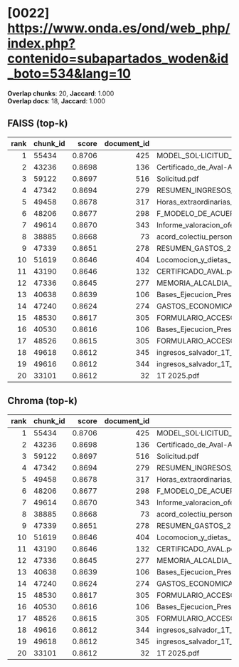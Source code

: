# [0022] https://www.onda.es/ond/web_php/index.php?contenido=subapartados_woden&id_boto=534&lang=10

**Overlap chunks**: 20, **Jaccard**: 1.000  
**Overlap docs**: 18, **Jaccard**: 1.000

## FAISS (top-k)
rank | chunk_id | score | document_id | title
---:|---|---:|---:|---
1 | 55434 | 0.8706 | 425 | MODEL_SOL·LICITUD_ESCOLETA_ESTIU_2025 (1).pdf
2 | 43236 | 0.8698 | 136 | Certificado_de_Aval-Ayuntamiento_de_Onda_Servicios_AGE_logo.pdf
3 | 59122 | 0.8697 | 516 | Solicitud.pdf
4 | 47342 | 0.8694 | 279 | RESUMEN_INGRESOS_2025.pdf_1742285328909.pdf
5 | 49458 | 0.8678 | 317 | Horas_extraordinarias_junio.pdf
6 | 48206 | 0.8677 | 298 | F_MODELO_DE_ACUERDO_SOL_AYC_RED_INTERIOR_PARA_AUTOCONSUMO_PROYECTO_PABELLON.pdf
7 | 49614 | 0.8670 | 343 | Informe_valoracion_ofertas_S2._Suministro_y_servicio_de_impresion.pdf
8 | 38885 | 0.8668 | 73 | acord_colectiu_personal_funcionari_2025.pdf
9 | 47339 | 0.8651 | 278 | RESUMEN_GASTOS_2025.pdf_1742285328925.pdf
10 | 51619 | 0.8646 | 404 | Locomocion_y_dietas_Las_Rozas_civinet.pdf
11 | 43190 | 0.8646 | 132 | CERTIFICADO_AVAL.pdf
12 | 47336 | 0.8645 | 277 | MEMORIA_ALCALDIA_PRESUPUESTO_2025.pdf_1742285328938.pdf
13 | 40638 | 0.8639 | 106 | Bases_Ejecucion_Presupuesto_2025.pdf
14 | 47240 | 0.8624 | 274 | GASTOS_ECONOMICA_2025.pdf_1742285328993.pdf
15 | 48530 | 0.8617 | 305 | FORMULARIO_ACCESO_PID.pdf
16 | 40530 | 0.8616 | 106 | Bases_Ejecucion_Presupuesto_2025.pdf
17 | 48526 | 0.8615 | 305 | FORMULARIO_ACCESO_PID.pdf
18 | 49618 | 0.8612 | 345 | ingresos_salvador_1T_2025.pdf
19 | 49616 | 0.8612 | 344 | ingresos_salvador_1T_2025 (1).pdf
20 | 33101 | 0.8612 | 32 | 1T 2025.pdf

## Chroma (top-k)
rank | chunk_id | score | document_id | title
---:|---|---:|---:|---
1 | 55434 | 0.8706 | 425 | MODEL_SOL·LICITUD_ESCOLETA_ESTIU_2025 (1).pdf
2 | 43236 | 0.8698 | 136 | Certificado_de_Aval-Ayuntamiento_de_Onda_Servicios_AGE_logo.pdf
3 | 59122 | 0.8697 | 516 | Solicitud.pdf
4 | 47342 | 0.8694 | 279 | RESUMEN_INGRESOS_2025.pdf_1742285328909.pdf
5 | 49458 | 0.8678 | 317 | Horas_extraordinarias_junio.pdf
6 | 48206 | 0.8677 | 298 | F_MODELO_DE_ACUERDO_SOL_AYC_RED_INTERIOR_PARA_AUTOCONSUMO_PROYECTO_PABELLON.pdf
7 | 49614 | 0.8670 | 343 | Informe_valoracion_ofertas_S2._Suministro_y_servicio_de_impresion.pdf
8 | 38885 | 0.8668 | 73 | acord_colectiu_personal_funcionari_2025.pdf
9 | 47339 | 0.8651 | 278 | RESUMEN_GASTOS_2025.pdf_1742285328925.pdf
10 | 51619 | 0.8646 | 404 | Locomocion_y_dietas_Las_Rozas_civinet.pdf
11 | 43190 | 0.8646 | 132 | CERTIFICADO_AVAL.pdf
12 | 47336 | 0.8645 | 277 | MEMORIA_ALCALDIA_PRESUPUESTO_2025.pdf_1742285328938.pdf
13 | 40638 | 0.8639 | 106 | Bases_Ejecucion_Presupuesto_2025.pdf
14 | 47240 | 0.8624 | 274 | GASTOS_ECONOMICA_2025.pdf_1742285328993.pdf
15 | 48530 | 0.8617 | 305 | FORMULARIO_ACCESO_PID.pdf
16 | 40530 | 0.8616 | 106 | Bases_Ejecucion_Presupuesto_2025.pdf
17 | 48526 | 0.8615 | 305 | FORMULARIO_ACCESO_PID.pdf
18 | 49616 | 0.8612 | 344 | ingresos_salvador_1T_2025 (1).pdf
19 | 49618 | 0.8612 | 345 | ingresos_salvador_1T_2025.pdf
20 | 33101 | 0.8612 | 32 | 1T 2025.pdf
